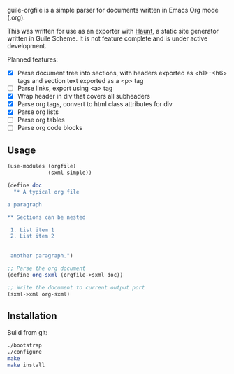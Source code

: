 
guile-orgfile is a simple parser for documents written in Emacs Org mode (.org).

This was written for use as an exporter with [Haunt](https://dthompson.us/projects/haunt.html), a static site generator
written in Guile Scheme. It is not feature complete and is under active development.

Planned features:

- [x] Parse document tree into sections, with headers exported as \<h1\>-\<h6\> tags and
      section text exported as a \<p\> tag
- [ ] Parse links, export using \<a\> tag
- [x] Wrap header in div that covers all subheaders
- [x] Parse org tags, convert to html class attributes for div
- [x] Parse org lists
- [ ] Parse org tables
- [ ] Parse org code blocks

Usage
-----

``` scheme
(use-modules (orgfile)
             (sxml simple))

(define doc
  "* A typical org file

a paragraph

** Sections can be nested

 1. List item 1
 2. List item 2
 
 
 another paragraph.")

;; Parse the org document
(define org-sxml (orgfile->sxml doc))

;; Write the document to current output port
(sxml->xml org-sxml)
```


Installation
------------

Build from git:
```sh
./bootstrap
./configure
make
make install

```


